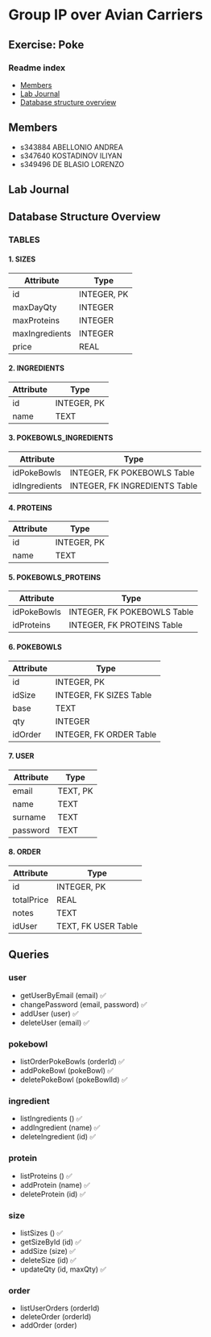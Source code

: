 # Group IP over Avian Carriers

## Exercise: Poke

### Readme index
- [Members](#members)
- [Lab Journal](#lab-journal)
- [Database structure overview](#database-structure-overview)

## Members
- s343884 ABELLONIO ANDREA
- s347640 KOSTADINOV ILIYAN
- s349496 DE BLASIO LORENZO

## Lab Journal

## Database Structure Overview

### TABLES

#### 1. SIZES

| Attribute      | Type     |
|----------------|----------|
| id             | INTEGER, PK |
| maxDayQty      | INTEGER  |
| maxProteins    | INTEGER  |
| maxIngredients | INTEGER  |
| price          | REAL     |
#### 2. INGREDIENTS

| Attribute | Type     |
|-----------|----------|
| id        | INTEGER, PK |
| name      | TEXT     |

#### 3. POKEBOWLS_INGREDIENTS

| Attribute      | Type                   |
|----------------|------------------------|
| idPokeBowls    | INTEGER, FK POKEBOWLS Table |
| idIngredients  | INTEGER, FK INGREDIENTS Table |

#### 4. PROTEINS

| Attribute | Type     |
|-----------|----------|
| id        | INTEGER, PK |
| name      | TEXT     |

#### 5. POKEBOWLS_PROTEINS

| Attribute      | Type                   |
|----------------|------------------------|
| idPokeBowls    | INTEGER, FK POKEBOWLS Table |
| idProteins     | INTEGER, FK PROTEINS Table |

#### 6. POKEBOWLS

| Attribute | Type                   |
|-----------|------------------------|
| id        | INTEGER, PK            |
| idSize    | INTEGER, FK SIZES Table|
| base      | TEXT                   |
| qty       | INTEGER                |
| idOrder   | INTEGER, FK ORDER Table|

#### 7. USER

| Attribute | Type     |
|-----------|----------|
| email     | TEXT, PK |
| name      | TEXT     |
| surname   | TEXT     |
| password  | TEXT     |

#### 8. ORDER

| Attribute  | Type     |
|------------|----------|
| id         | INTEGER, PK |
| totalPrice | REAL     |
| notes      | TEXT     |
| idUser     | TEXT, FK USER Table |


## Queries
### user
- getUserByEmail (email) ✅
- changePassword (email, password) ✅
- addUser (user) ✅
- deleteUser (email) ✅

### pokebowl
- listOrderPokeBowls (orderId) ✅
- addPokeBowl (pokeBowl) ✅
- deletePokeBowl (pokeBowlId) ✅

### ingredient
- listIngredients () ✅
- addIngredient (name) ✅
- deleteIngredient (id) ✅

### protein
- listProteins () ✅
- addProtein (name) ✅
- deleteProtein (id) ✅

### size
- listSizes () ✅
- getSizeById (id) ✅
- addSize (size) ✅
- deleteSize (id) ✅
- updateQty (id, maxQty) ✅

### order
- listUserOrders (orderId)
- deleteOrder (orderId)
- addOrder (order)